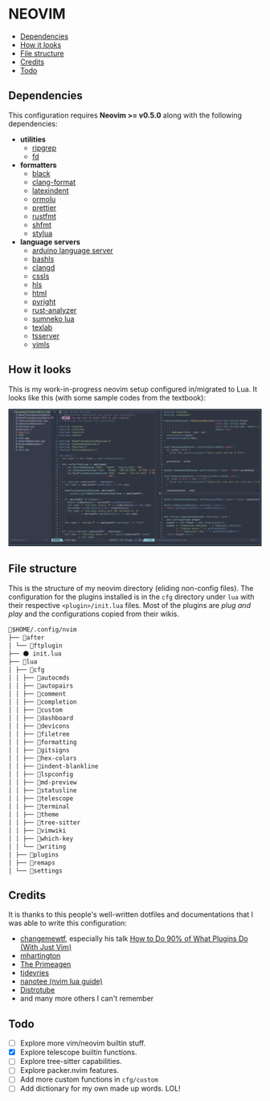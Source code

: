 # NEOVIM

<!-- vim-markdown-toc GFM -->

* [Dependencies](#dependencies)
* [How it looks](#how-it-looks)
* [File structure](#file-structure)
* [Credits](#credits)
* [Todo](#todo)

<!-- vim-markdown-toc -->

## Dependencies

This configuration requires **Neovim >= v0.5.0** along with the following
dependencies:

- **utilities**
  - [ripgrep](https://github.com/BurntSushi/ripgrep)
  - [fd](https://github.com/sharkdp/fd)
- **formatters**
  - [black](https://github.com/psf/black)
  - [clang-format](https://clang.llvm.org/docs/ClangFormat.html)
  - [latexindent](https://github.com/cmhughes/latexindent.pl)
  - [ormolu](https://github.com/tweag/ormolu)
  - [prettier](https://prettier.io/)
  - [rustfmt](https://github.com/rust-lang/rustfmt)
  - [shfmt](https://github.com/mvdan/sh)
  - [stylua](https://github.com/JohnnyMorganz/StyLua)
- **language servers**
  - [arduino language server](https://github.com/arduino/arduino-language-server)
  - [bashls](https://github.com/mads-hartmann/bash-language-server)
  - [clangd](https://clangd.llvm.org/installation.html)
  - [cssls](https://github.com/hrsh7th/vscode-langservers-extracted)
  - [hls](https://github.com/haskell/haskell-language-server)
  - [html](https://github.com/hrsh7th/vscode-langservers-extracted)
  - [pyright](https://github.com/microsoft/pyright)
  - [rust-analyzer](https://github.com/rust-analyzer/rust-analyzer)
  - [sumneko lua](https://github.com/sumneko/lua-language-server)
  - [texlab](https://github.com/latex-lsp/texlab)
  - [tsserver](https://github.com/theia-ide/typescript-language-server)
  - [vimls](https://github.com/iamcco/vim-language-server)

## How it looks

This is my work-in-progress neovim setup configured in/migrated to Lua. It
looks like this (with some sample codes from the textbook):

![Neovim-config Screenshot](./assets/screenshots/neovim-screenshot-2021-11-28_17-25.png)

## File structure

This is the structure of my neovim directory (eliding non-config files). The
configuration for the plugins installed is in the `cfg` directory under `lua`
with their respective `<plugin>/init.lua` files. Most of the plugins are _plug
and play_ and the configurations copied from their wikis.

```text
📂$HOME/.config/nvim
├── 📂after
│ └── 📂ftplugin
├── 🌑 init.lua
├── 📂lua
│ ├── 📂cfg
│ │ ├── 📂autocmds
│ │ ├── 📂autopairs
│ │ ├── 📂comment
│ │ ├── 📂completion
│ │ ├── 📂custom
│ │ ├── 📂dashboard
│ │ ├── 📂devicons
│ │ ├── 📂filetree
│ │ ├── 📂formatting
│ │ ├── 📂gitsigns
│ │ ├── 📂hex-colors
│ │ ├── 📂indent-blankline
│ │ ├── 📂lspconfig
│ │ ├── 📂md-preview
│ │ ├── 📂statusline
│ │ ├── 📂telescope
│ │ ├── 📂terminal
│ │ ├── 📂theme
│ │ ├── 📂tree-sitter
│ │ ├── 📂vimwiki
│ │ ├── 📂which-key
│ │ └── 📂writing
│ ├── 📂plugins
│ ├── 📂remaps
│ └── 📂settings
```

## Credits

It is thanks to this people's well-written dotfiles and documentations that I
was able to write this configuration:

- [changemewtf](https://github.com/mcantor/no_plugins), especially his talk
  [How to Do 90% of What Plugins Do (With Just
  Vim)](https://www.youtube.com/watch?v=XA2WjJbmmoM&t=372s)
- [mhartington](https://github.com/mhartington)
- [The Primeagen](https://github.com/ThePrimeagen)
- [tjdevries](https://github.com/tjdevries)
- [nanotee (nvim lua guide)](https://github.com/nanotee/nvim-lua-guide)
- [Distrotube](https://gitlab.com/dwt1/)
- and many more others I can't remember

## Todo

- [ ] Explore more vim/neovim builtin stuff.
- [x] Explore telescope builtin functions.
- [ ] Explore tree-sitter capabilities.
- [ ] Explore packer.nvim features.
- [ ] Add more custom functions in `cfg/custom`
- [ ] Add dictionary for my own made up words. LOL!
